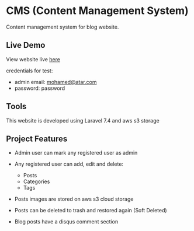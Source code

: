 # CMS (Content Management System)

Content management system for blog website.

## Live Demo

View website live [here](https://maa-cms.herokuapp.com/)

credentials for test:

-   admin email: mohamed@atar.com
-   password: password

## Tools

This website is developed using Laravel 7.4 and aws s3 storage

## Project Features

-   Admin user can mark any registered user as admin

-   Any registered user can add, edit and delete:
    -   Posts
    -   Categories
    -   Tags
-   Posts images are stored on aws s3 cloud storage
-   Posts can be deleted to trash and restored again (Soft Deleted)
-   Blog posts have a disqus comment section
